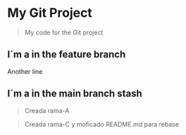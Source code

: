 # My Git Project

>My code for the Git project

## I´m a in the feature branch

Another line
## I´m a in the main branch stash

>Creada rama-A



>Creada rama-C y moficado README.md para rebase
